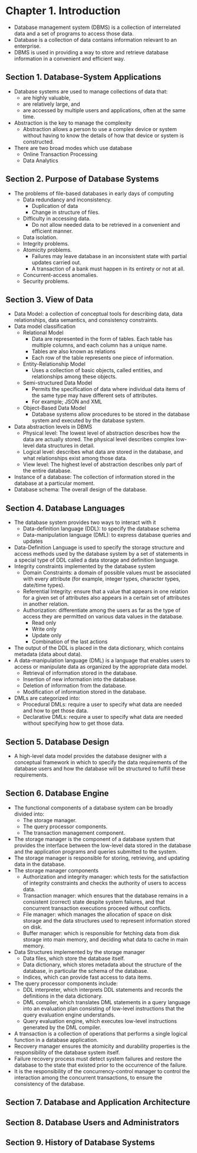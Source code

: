 
# Chapter 1. Introduction
- Database management system (DBMS) is a collection of interrelated data and a set of programs to access those data.
- Database is a collection of data contains information relevant to an enterprise.
- DBMS is used in providing a way to store and retrieve database information in a convenient and efficient way.
## Section 1. Database-System Applications
- Database systems are used to manage collections of data that:
	-  are highly valuable,
	- are relatively large, and
	- are accessed by multiple users and applications, often at the same time.
- Abstraction is the key to manage the complexity
	- Abstraction allows a person to use a complex device or system without having to know the details of how that device or system is constructed.
- There are two broad modes which use database
	- Online Transaction Processing
	- Data Analytics
## Section 2. Purpose of Database Systems
- The problems of file-based databases in early days of computing
	- Data redundancy and inconsistency.
		- Duplication of data
		- Change in structure of files.
	- Difficulty in accessing data.
		- Do not allow needed data to be retrieved in a convenient and efficient manner.
	- Data isolation.
	- Integrity problems.
	- Atomicity problems.
		- Failures may leave database in an inconsistent state with partial updates carried out. 
		- A transaction of a bank must happen in its entirety or not at all.
	- Concurrent-access anomalies.
	- Security problems.
## Section 3. View of Data
- Data Model: a collection of conceptual tools for describing data, data relationships, data semantics, and consistency constraints.
- Data model classification
	- Relational Model
		- Data are represented in the form of tables. Each table has multiple columns, and each column has a unique name.
		- Tables are also known as relations
		- Each row of the table represents one piece of information.
	- Entity-Relationship Model
		- Uses a collection of basic objects, called entities, and relationships among these objects.
	- Semi-structured Data Model
		- Permits the specification of data where individual data items of the same type may have different sets of attributes.
		- For example; JSON and XML
	- Object-Based Data Model
		- Database systems allow procedures to be stored in the database system and executed by the database system.
- Data abstraction levels in DBMS
	- Physical level: The lowest level of abstraction describes how the data are actually stored. The physical level describes complex low-level data structures in detail.
	- Logical level: describes what data are stored in the database, and what relationships exist among those data.
	- View level: The highest level of abstraction describes only part of the entire database.
- Instance of a database: The collection of information stored in the database at a particular moment.
- Database schema: The overall design of the database.
## Section 4. Database Languages
- The database system provides two ways to interact with it
	- Data-definition language (DDL): to specify the database schema
	- Data-manipulation language (DML):  to express database queries and updates
- Data-Definition Language is used to specify the storage structure and access methods used by the database system by a set of statements in a special type of DDL called a data storage and definition language.
- Integrity constraints implemented by the database system
	- Domain Constraints: a domain of possible values must be associated with every attribute (for example, integer types, character types, date/time types).
	- Referential Integrity: ensure that a value that appears in one relation for a given set of attributes also appears in a certain set of attributes in another relation.
	- Authorization: differentiate among the users as far as the type of access they are permitted on various data values in the database.
		- Read only
		- Write only
		- Update only
		- Combination of the last actions
- The output of the DDL is placed in the data dictionary, which contains metadata (data about data).
- A data-manipulation language (DML) is a language that enables users to access or manipulate data as organized by the appropriate data model.
	- Retrieval of information stored in the database.
	- Insertion of new information into the database.
	- Deletion of information from the database.
	- Modification of information stored in the database.
- DMLs are categorized into:
	- Procedural DMLs: require a user to specify what data are needed and how to get those data.
	- Declarative DMLs: require a user to specify what data are needed without specifying how to get those data.
## Section 5. Database Design
- A high-level data model provides the database designer with a conceptual framework in which to specify the data requirements of the database users and how the database will be structured to fulfill these requirements.
## Section 6. Database Engine 
- The functional components of a database system can be broadly divided into:
	- The storage manager.
	- The query processor components.
	- The transaction management component.
- The storage manager is the component of a database system that provides the interface between the low-level data stored in the database and the application programs and queries submitted to the system.
- The storage manager is responsible for storing, retrieving, and updating data in the database.
- The storage manager components
	- Authorization and integrity manager: which tests for the satisfaction of integrity constraints and checks the authority of users to access data.
	- Transaction manager: which ensures that the database remains in a consistent (correct) state despite system failures, and that concurrent transaction executions proceed without conflicts.
	- File manager: which manages the allocation of space on disk storage and the data structures used to represent information stored on disk.
	- Buffer manager: which is responsible for fetching data from disk storage into main memory, and deciding what data to cache in main memory.
- Data Structures implemented by the storage manager
	- Data files, which store the database itself.
	- Data dictionary, which stores metadata about the structure of the database, in particular the schema of the database.
	- Indices, which can provide fast access to data items.
- The query processor components include:
	- DDL interpreter, which interprets DDL statements and records the definitions in the data dictionary.
	- DML compiler, which translates DML statements in a query language into an evaluation plan consisting of low-level instructions that the query evaluation engine understands.
	- Query evaluation engine, which executes low-level instructions generated by the DML compiler.
- A transaction is a collection of operations that performs a single logical function in a database application.
- Recovery manager ensures the atomicity and durability properties is the responsibility of the database system itself.
-  Failure recovery process must detect system failures and restore the database to the state that existed prior to the occurrence of the failure.
-  It is the responsibility of the concurrency-control manager to control the interaction among the concurrent transactions, to ensure the consistency of the database.
## Section 7. Database and Application Architecture
## Section 8. Database Users and Administrators
## Section 9. History of Database Systems
